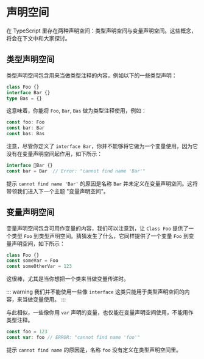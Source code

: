# 声明空间

在 TypeScript 里存在两种声明空间：类型声明空间与变量声明空间。这些概念，将会在下文中和大家探讨。

## 类型声明空间

类型声明空间包含用来当做类型注释的内容，例如以下的一些类型声明：

```typescript
class Foo {}
interface Bar {}
type Bas = {}
```

这意味着，你能将 `Foo`, `Bar`, `Bas` 做为类型注释使用，例如：

```typescript
const foo: Foo
const bar: Bar
const bas: Bas
```

注意，尽管你定义了 `interface Bar`，你并不能够将它做为一个变量使用，因为它没有在变量声明空间起作用，如下所示：

```typescript
interface Bar {}
const bar = Bar  // Error: "cannot find name 'Bar'"
```

提示 `cannot find name 'Bar'` 的原因是名称 `Bar` 并未定义在变量声明空间。这将带领我们进入下一个主题 "变量声明空间"。

## 变量声明空间

变量声明空间包含可用作变量的内容，我们可以注意到，让 `Class Foo` 提供了一个类型 `Foo` 到类型声明空间。猜猜发生了什么，它同样提供了一个变量 `Foo` 到变量声明空间，如下所示：

```typescript
class Foo {}
const someVar = Foo
const someOtherVar = 123
```

这很棒，尤其是当你想把一个类来当做变量传递时。

::: warning
我们并不能使用一些像 `interface` 这类只能用于类型声明空间的内容，来当做变量使用。
:::

与此相似，一些像你用 `var` 声明的变量，也仅能在变量声明空间使用，不能用作类型注释。

```javascript
const foo = 123
const var: foo // ERROR: "cannot find name 'foo'"
```

提示 `cannot find name` 的原因是，名称 `foo` 没有定义在类型声明空间里。